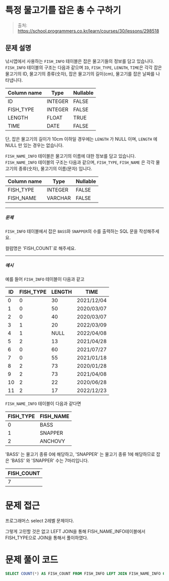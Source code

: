 # 특정 물고기를 잡은 총 수 구하기

> 출처: https://school.programmers.co.kr/learn/courses/30/lessons/298518

## 문제 설명

낚시앱에서 사용하는 `FISH_INFO` 테이블은 잡은 물고기들의 정보를 담고 있습니다. `FISH_INFO` 테이블의 구조는 다음과 같으며 `ID`, `FISH_TYPE`, `LENGTH`, `TIME`은 각각 잡은 물고기의 ID, 물고기의 종류(숫자), 잡은 물고기의 길이(cm), 물고기를 잡은 날짜를 나타냅니다.

| Column name | Type    | Nullable |
| ----------- | ------- | -------- |
| ID          | INTEGER | FALSE    |
| FISH_TYPE   | INTEGER | FALSE    |
| LENGTH      | FLOAT   | TRUE     |
| TIME        | DATE    | FALSE    |

단, 잡은 물고기의 길이가 10cm 이하일 경우에는 `LENGTH` 가 NULL 이며, `LENGTH` 에 NULL 만 있는 경우는 없습니다.

`FISH_NAME_INFO` 테이블은 물고기의 이름에 대한 정보를 담고 있습니다. `FISH_NAME_INFO` 테이블의 구조는 다음과 같으며, `FISH_TYPE`, `FISH_NAME` 은 각각 물고기의 종류(숫자), 물고기의 이름(문자) 입니다.

| Column name | Type    | Nullable |
| ----------- | ------- | -------- |
| FISH_TYPE   | INTEGER | FALSE    |
| FISH_NAME   | VARCHAR | FALSE    |

---

##### 문제

`FISH_INFO` 테이블에서 잡은 `BASS`와 `SNAPPER`의 수를 출력하는 SQL 문을 작성해주세요.

컬럼명은 'FISH_COUNT`로 해주세요.

---

##### 예시

예를 들어 `FISH_INFO` 테이블이 다음과 같고

| ID  | FISH_TYPE | LENGTH | TIME       |
| --- | --------- | ------ | ---------- |
| 0   | 0         | 30     | 2021/12/04 |
| 1   | 0         | 50     | 2020/03/07 |
| 2   | 0         | 40     | 2020/03/07 |
| 3   | 1         | 20     | 2022/03/09 |
| 4   | 1         | NULL   | 2022/04/08 |
| 5   | 2         | 13     | 2021/04/28 |
| 6   | 0         | 60     | 2021/07/27 |
| 7   | 0         | 55     | 2021/01/18 |
| 8   | 2         | 73     | 2020/01/28 |
| 9   | 2         | 73     | 2021/04/08 |
| 10  | 2         | 22     | 2020/06/28 |
| 11  | 2         | 17     | 2022/12/23 |

`FISH_NAME_INFO` 테이블이 다음과 같다면

| FISH_TYPE | FISH_NAME |
| --------- | --------- |
| 0         | BASS      |
| 1         | SNAPPER   |
| 2         | ANCHOVY   |

'BASS' 는 물고기 종류 0에 해당하고, 'SNAPPER' 는 물고기 종류 1에 해당하므로 잡은 'BASS' 와 'SNAPPER' 수는 7마리입니다.

| FISH_COUNT |
| ---------- |
| 7          |

# 문제 접근

프로그래머스 select 2레벨 문제이다.

그렇게 고민할 것은 없고 LEFT JOIN을 통해 FISH_NAME_INFO테이블에서 FISH_TYPE으로 JOIN을 통해서 풀이하였다.

# 문제 풀이 코드

```SQL
SELECT COUNT(*) AS FISH_COUNT FROM FISH_INFO LEFT JOIN FISH_NAME_INFO ON FISH_INFO.FISH_TYPE = FISH_NAME_INFO.FISH_TYPE WHERE FISH_NAME = "BASS" OR FISH_NAME = "SNAPPER";
```
